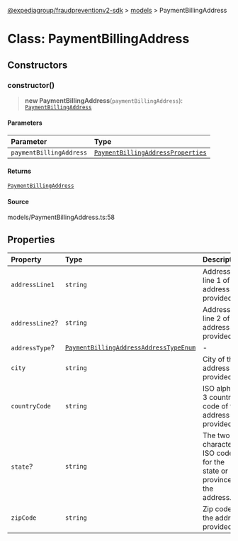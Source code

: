 [@expediagroup/fraudpreventionv2-sdk](../../index.md) > [models](../index.md) > PaymentBillingAddress

# Class: PaymentBillingAddress

## Constructors

### constructor()

> **new PaymentBillingAddress**(`paymentBillingAddress`): [`PaymentBillingAddress`](class.PaymentBillingAddress.md)

#### Parameters

| Parameter               | Type                                                                                            |
| :---------------------- | :---------------------------------------------------------------------------------------------- |
| `paymentBillingAddress` | [`PaymentBillingAddressProperties`](../interfaces/interface.PaymentBillingAddressProperties.md) |

#### Returns

[`PaymentBillingAddress`](class.PaymentBillingAddress.md)

#### Source

models/PaymentBillingAddress.ts:58

## Properties

| Property        | Type                                                                                                         | Description                                                           |
| :-------------- | :----------------------------------------------------------------------------------------------------------- | :-------------------------------------------------------------------- |
| `addressLine1`  | `string`                                                                                                     | Address line 1 of the address provided.                               |
| `addressLine2`? | `string`                                                                                                     | Address line 2 of the address provided.                               |
| `addressType`?  | [`PaymentBillingAddressAddressTypeEnum`](../type-aliases/type-alias.PaymentBillingAddressAddressTypeEnum.md) | -                                                                     |
| `city`          | `string`                                                                                                     | City of the address provided.                                         |
| `countryCode`   | `string`                                                                                                     | ISO alpha-3 country code of the address provided.                     |
| `state`?        | `string`                                                                                                     | The two-characters ISO code for the state or province of the address. |
| `zipCode`       | `string`                                                                                                     | Zip code of the address provided.                                     |
